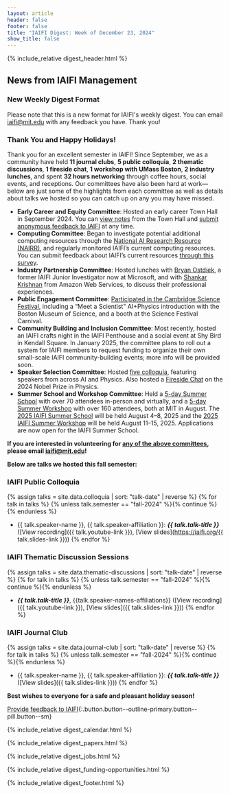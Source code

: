 ```yaml
---
layout: article
header: false
footer: false
title: "IAIFI Digest: Week of December 23, 2024"
show_title: false
--- 
```


{% include_relative digest_header.html %}

## News from IAIFI Management

### New Weekly Digest Format

Please note that this is a new format for IAIFI's weekly digest. You can email [iaifi@mit.edu](mailto:iaifi@mit.edu) with any feedback you have. Thank you!
 
### Thank You and Happy Holidays!

Thank you for an excellent semester in IAIFI! Since September, we as a community have held **11 journal clubs**, **5 public colloquia**, **2 thematic discussions**, **1 fireside chat**, **1 workshop with UMass Boston**, **2 industry lunches**, and spent **32 hours networking** through coffee hours, social events, and receptions. Our committees have also been hard at work—below are just some of the highlights from each committee as well as details about talks we hosted so you can catch up on any you may have missed.

* **Early Career and Equity Committee**: Hosted an early career Town Hall in September 2024. You can [view notes](https://docs.google.com/document/d/1nO7lsxDNR4yucmDjn6qja6g2fLPfHqpa8Gzcs6l5Qjc/edit?usp=drive_link) from the Town Hall and [submit anonymous feedback to IAIFI](https://docs.google.com/forms/d/1HcWQ5qw4jDWTao00PG8wQAutmih2WIqj2FUyzPOLksc/edit) at any time.
* **Computing Committee**: Began to investigate potential additional computing resources through the [National AI Research Resource (NAIRR)](https://new.nsf.gov/focus-areas/artificial-intelligence/nairr), and regularly monitored IAIFI’s current computing resources. You can submit feedback about IAIFI’s current resources [through this survey](https://docs.google.com/forms/d/e/1FAIpQLSfd0WjxCs27yscOFtQuhxxwUWYBIRhHON2Aqoinq_V9z8TaiA/viewform). 
* **Industry Partnership Committee**: Hosted lunches with [Bryan Ostdiek](https://www.linkedin.com/in/bostdiek/), a former IAIFI Junior Investigator now at Microsoft, and with [Shankar Krishnan](https://www.linkedin.com/in/shankar-krishnan-6995b2b/) from Amazon Web Services, to discuss their professional experiences. 
* **Public Engagement Committee**: [Participated in the Cambridge Science Festival](https://iaifi.org/outreach.html#cambridge-science-festival), including a “Meet a Scientist" AI+Physics introduction with the Boston Museum of Science, and a booth at the Science Festival Carnival.
* **Community Building and Inclusion Committee**: Most recently, hosted an IAIFI crafts night in the IAIFI Penthouse and a social event at Shy Bird in Kendall Square. In January 2025, the committee plans to roll out a system for IAIFI members to request funding to organize their own small-scale IAIFI community-building events; more info will be provided soon.
* **Speaker Selection Committee**: Hosted [five colloquia](https://iaifi.org/events.html#fall-2024), featuring speakers from across AI and Physics. Also hosted a [Fireside Chat](https://www.youtube.com/live/QkT73q1QjS0?feature=shared) on the 2024 Nobel Prize in Physics.
*  **Summer School and Workshop Committee**: Held a [5-day Summer School](https://iaifi.org/past-summer-schools.html) with over 70 attendees in-person and virtually, and a [5-day Summer Workshop](https://iaifi.org/past-workshops.html) with over 160 attendees, both at MIT in August. The [2025 IAIFI Summer School](https://iaifi.org/phd-summer-school.html) will be held August 4–8, 2025 and the [2025 IAIFI Summer Workshop](https://iaifi.org/summer-workshop.html) will be held August 11–15, 2025. Applications are now open for the IAIFI Summer School.

**If you are interested in volunteering for [any of the above committees](https://iaifi.org/committees.html), please email [iaifi@mit.edu](mailto:iaifi@mit.edu)!**

**Below are talks we hosted this fall semester:**

### IAIFI Public Colloquia

{% assign talks = site.data.colloquia | sort: "talk-date" | reverse %}
{% for talk in talks %}
  {% unless talk.semester == "fall-2024" %}{% continue %}{% endunless %}
  * {{ talk.speaker-name }}, {{ talk.speaker-affiliation }}: ***{{ talk.talk-title }}*** ([View recording]({{ talk.youtube-link }}), [View slides](https://iaifi.org/{{ talk.slides-link }}))
{% endfor %}

### IAIFI Thematic Discussion Sessions

{% assign talks = site.data.thematic-discussions | sort: "talk-date" | reverse %}
{% for talk in talks %}
  {% unless talk.semester == "fall-2024" %}{% continue %}{% endunless %}
  * ***{{ talk.talk-title }}***, {{talk.speaker-names-affiliations}} ([View recording]({{ talk.youtube-link }}), [View slides]({{ talk.slides-link }}))
{% endfor %}

### IAIFI Journal Club

{% assign talks = site.data.journal-club | sort: "talk-date" | reverse %}
{% for talk in talks %}
  {% unless talk.semester == "fall-2024" %}{% continue %}{% endunless %}
   * {{ talk.speaker-name }}, {{ talk.speaker-affiliation }}: ***{{ talk.talk-title }}*** ([View slides]({{ talk.slides-link }}))
{% endfor %}

**Best wishes to everyone for a safe and pleasant holiday season!** 

[Provide feedback to IAIFI](https://forms.gle/hk2mrqjaLY8nCZrE6){:.button.button--outline-primary.button--pill.button--sm}

{% include_relative digest_calendar.html %}

{% include_relative digest_papers.html %}
 
{% include_relative digest_jobs.html %}

{% include_relative digest_funding-opportunities.html %}

{% include_relative digest_footer.html %}
